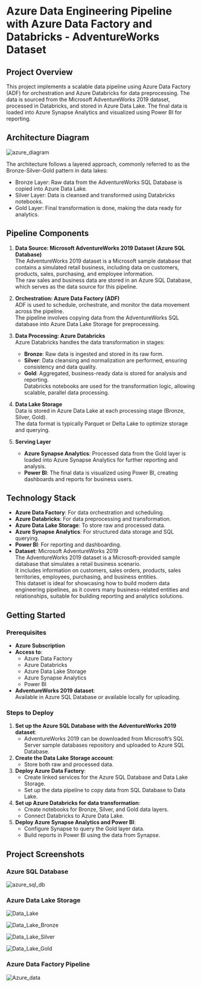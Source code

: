 # Azure Data Engineering Pipeline with Azure Data Factory and Databricks - AdventureWorks Dataset

## Project Overview
This project implements a scalable data pipeline using Azure Data Factory (ADF) for orchestration and Azure Databricks for data preprocessing. The data is sourced from the Microsoft AdventureWorks 2019 dataset, processed in Databricks, and stored in Azure Data Lake. The final data is loaded into Azure Synapse Analytics and visualized using Power BI for reporting.

## Architecture Diagram
![azure_diagram](https://github.com/aadhil96/Sales_Data_Azure_ETL_Data_Engineering_Pipeline/blob/8d6657f52d33d816613bfe594aa8870cc651a313/Azure%20Sales%20Data%20Engineering%20Pipeline-Page-3.drawio.png)

The architecture follows a layered approach, commonly referred to as the Bronze-Silver-Gold pattern in data lakes:

- Bronze Layer: Raw data from the AdventureWorks SQL Database is copied into Azure Data Lake.
- Silver Layer: Data is cleansed and transformed using Databricks notebooks.
- Gold Layer: Final transformation is done, making the data ready for analytics.

## Pipeline Components

1. **Data Source: Microsoft AdventureWorks 2019 Dataset (Azure SQL Database)**  
   The AdventureWorks 2019 dataset is a Microsoft sample database that contains a simulated retail business, including data on customers, products, sales, purchasing, and employee information.  
   The raw sales and business data are stored in an Azure SQL Database, which serves as the data source for this pipeline.

2. **Orchestration: Azure Data Factory (ADF)**  
   ADF is used to schedule, orchestrate, and monitor the data movement across the pipeline.  
   The pipeline involves copying data from the AdventureWorks SQL database into Azure Data Lake Storage for preprocessing.

3. **Data Processing: Azure Databricks**  
   Azure Databricks handles the data transformation in stages:  
   - **Bronze**: Raw data is ingested and stored in its raw form.  
   - **Silver**: Data cleansing and normalization are performed, ensuring consistency and data quality.  
   - **Gold**: Aggregated, business-ready data is stored for analysis and reporting.  
   Databricks notebooks are used for the transformation logic, allowing scalable, parallel data processing.

4. **Data Lake Storage**  
   Data is stored in Azure Data Lake at each processing stage (Bronze, Silver, Gold).  
   The data format is typically Parquet or Delta Lake to optimize storage and querying.

5. **Serving Layer**  
   - **Azure Synapse Analytics**: Processed data from the Gold layer is loaded into Azure Synapse Analytics for further reporting and analysis.  
   - **Power BI**: The final data is visualized using Power BI, creating dashboards and reports for business users.

## Technology Stack
- **Azure Data Factory**: For data orchestration and scheduling.
- **Azure Databricks**: For data preprocessing and transformation.
- **Azure Data Lake Storage**: To store raw and processed data.
- **Azure Synapse Analytics**: For structured data storage and SQL querying.
- **Power BI**: For reporting and dashboarding.
- **Dataset**: Microsoft AdventureWorks 2019  
  The AdventureWorks 2019 dataset is a Microsoft-provided sample database that simulates a retail business scenario.  
  It includes information on customers, sales orders, products, sales territories, employees, purchasing, and business entities.  
  This dataset is ideal for showcasing how to build modern data engineering pipelines, as it covers many business-related entities and relationships, suitable for building reporting and analytics solutions.

## Getting Started

### Prerequisites
- **Azure Subscription**
- **Access to**:  
  - Azure Data Factory  
  - Azure Databricks  
  - Azure Data Lake Storage  
  - Azure Synapse Analytics  
  - Power BI
- **AdventureWorks 2019 dataset**:  
  Available in Azure SQL Database or available locally for uploading.

### Steps to Deploy
1. **Set up the Azure SQL Database with the AdventureWorks 2019 dataset**:  
   - AdventureWorks 2019 can be downloaded from Microsoft’s SQL Server sample databases repository and uploaded to Azure SQL Database.
2. **Create the Data Lake Storage account**:  
   - Store both raw and processed data.
3. **Deploy Azure Data Factory**:  
   - Create linked services for the Azure SQL Database and Data Lake Storage.  
   - Set up the data pipeline to copy data from SQL Database to Data Lake.
4. **Set up Azure Databricks for data transformation**:  
   - Create notebooks for Bronze, Silver, and Gold data layers.  
   - Connect Databricks to Azure Data Lake.
5. **Deploy Azure Synapse Analytics and Power BI**:  
   - Configure Synapse to query the Gold layer data.  
   - Build reports in Power BI using the data from Synapse.

## Project Screenshots 

### Azure SQL Database

![azure_sql_db](https://github.com/aadhil96/Sales_Data_Azure_ETL_Data_Engineering_Pipeline/blob/50fe0031a4d4c6a4a216ce7bcc2eeb5c230f1ad9/sql_db.JPG)

### Azure Data Lake Storage 

![Data_Lake](https://github.com/aadhil96/Sales_Data_Azure_ETL_Data_Engineering_Pipeline/blob/a5298e9fde685a398544be82ae04740b02f3de3a/Data%20Lake%2001.JPG)

![Data_Lake_Bronze](https://github.com/aadhil96/Sales_Data_Azure_ETL_Data_Engineering_Pipeline/blob/a5298e9fde685a398544be82ae04740b02f3de3a/Data%20Lake%20Bronze.JPG)

![Data_Lake_Silver](https://github.com/aadhil96/Sales_Data_Azure_ETL_Data_Engineering_Pipeline/blob/a5298e9fde685a398544be82ae04740b02f3de3a/Data%20Lake%20Silver.JPG)

![Data_Lake_Gold](https://github.com/aadhil96/Sales_Data_Azure_ETL_Data_Engineering_Pipeline/blob/a5298e9fde685a398544be82ae04740b02f3de3a/Data%20Lake%20Gold.JPG)

### Azure Data Factory Pipeline

![Azure_data](https://github.com/aadhil96/Sales_Data_Azure_ETL_Data_Engineering_Pipeline/blob/a5298e9fde685a398544be82ae04740b02f3de3a/Azure%20Pipeline.JPG)

